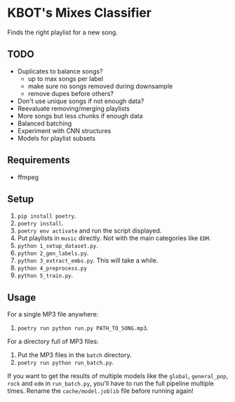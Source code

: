 # KBOT's Mixes Classifier
Finds the right playlist for a new song.

## TODO
- Duplicates to balance songs?
    - up to max songs per label
    - make sure no songs removed during downsample
    - remove dupes before others?
- Don't use unique songs if not enough data?
- Reevaluate removing/merging playlists
- More songs but less chunks if enough data
- Balanced batching
- Experiment with CNN structures
- Models for playlist subsets

## Requirements
- ffmpeg

## Setup
1. `pip install poetry`.
2. `poetry install`.
3. `poetry env activate` and run the script displayed.
4. Put playlists in `music` directly. Not with the main categories like `EDM`.
5. `python 1_setup_dataset.py`.
6. `python 2_gen_labels.py`.
7. `python 3_extract_embs.py`. This will take a while.
8. `python 4_preprocess.py`
9. `python 5_train.py`.

## Usage
For a single MP3 file anywhere:
1. `poetry run python run.py PATH_TO_SONG.mp3`.

For a directory full of MP3 files:
1. Put the MP3 files in the `batch` directory.
2. `poetry run python run_batch.py`.

If you want to get the results of multiple models like the `global`, `general_pop`, `rock` and `edm` in `run_batch.py`, you'll have to run the full pipeline multiple times. Rename the `cache/model.joblib` file before running again!
